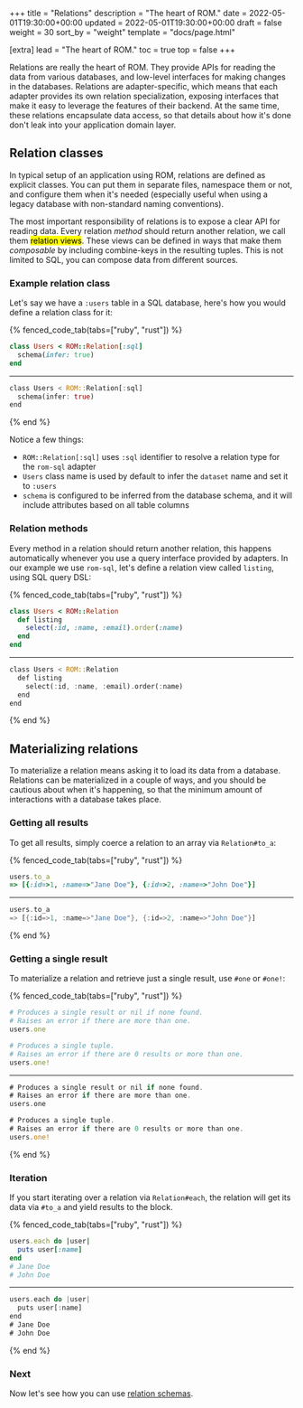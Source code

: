 +++
title = "Relations"
description = "The heart of ROM."
date = 2022-05-01T19:30:00+00:00
updated = 2022-05-01T19:30:00+00:00
draft = false
weight = 30
sort_by = "weight"
template = "docs/page.html"

[extra]
lead = "The heart of ROM."
toc = true
top = false
+++

Relations are really the heart of ROM. They provide APIs for reading the data
from various databases, and low-level interfaces for making changes in the databases.
Relations are adapter-specific, which means that each adapter provides its own
relation specialization, exposing interfaces that make it easy to leverage the
features of their backend. At the same time, these relations encapsulate data
access, so that details about how it's done don't leak into your application domain
layer.

## Relation classes

In typical setup of an application using ROM, relations are defined as explicit
classes. You can put them in separate files, namespace them or not, and configure
them when it's needed (especially useful when using a legacy database with non-standard
naming conventions).

The most important responsibility of relations is to expose a clear API for reading
data. Every relation *method* should return another relation, we call them
<mark>relation views</mark>. These views can be defined in ways that make them
*composable* by including combine-keys in the resulting tuples. This is not limited
to SQL, you can compose data from different sources.

### Example relation class

Let's say we have a `:users` table in a SQL database, here's how you would define
a relation class for it:

{% fenced_code_tab(tabs=["ruby", "rust"]) %}

```ruby
class Users < ROM::Relation[:sql]
  schema(infer: true)
end
```

---

```rust
class Users < ROM::Relation[:sql]
  schema(infer: true)
end
```

{% end %}

Notice a few things:

- `ROM::Relation[:sql]` uses `:sql` identifier to resolve a relation type for the `rom-sql`
  adapter
- `Users` class name is used by default to infer the `dataset` name and set it to `:users`
- `schema` is configured to be inferred from the database schema, and it will include
  attributes based on all table columns

### Relation methods

Every method in a relation should return another relation, this happens automatically
whenever you use a query interface provided by adapters. In our example we use
`rom-sql`, let's define a relation view called `listing`, using SQL query DSL:

{% fenced_code_tab(tabs=["ruby", "rust"]) %}

```ruby
class Users < ROM::Relation
  def listing
    select(:id, :name, :email).order(:name)
  end
end
```

---

```rust
class Users < ROM::Relation
  def listing
    select(:id, :name, :email).order(:name)
  end
end
```

{% end %}

## Materializing relations

To materialize a relation means asking it to load its data from a database. Relations can be materialized in a couple of ways, and you should be cautious about when it's happening, so that the minimum amount of interactions with a database takes place.

### Getting all results

To get all results, simply coerce a relation to an array via `Relation#to_a`:

{% fenced_code_tab(tabs=["ruby", "rust"]) %}

```ruby
users.to_a
=> [{:id=>1, :name=>"Jane Doe"}, {:id=>2, :name=>"John Doe"}]
```

---

```rust
users.to_a
=> [{:id=>1, :name=>"Jane Doe"}, {:id=>2, :name=>"John Doe"}]
```

{% end %}

### Getting a single result

To materialize a relation and retrieve just a single result, use `#one` or `#one!`:

{% fenced_code_tab(tabs=["ruby", "rust"]) %}

```ruby
# Produces a single result or nil if none found.
# Raises an error if there are more than one.
users.one

# Produces a single tuple.
# Raises an error if there are 0 results or more than one.
users.one!
```

---

```rust
# Produces a single result or nil if none found.
# Raises an error if there are more than one.
users.one

# Produces a single tuple.
# Raises an error if there are 0 results or more than one.
users.one!
```

{% end %}

### Iteration

If you start iterating over a relation via `Relation#each`, the relation will get its data via `#to_a` and yield results to the block.

{% fenced_code_tab(tabs=["ruby", "rust"]) %}

```ruby
users.each do |user|
  puts user[:name]
end
# Jane Doe
# John Doe
```

---

```rust
users.each do |user|
  puts user[:name]
end
# Jane Doe
# John Doe
```

{% end %}

### Next

Now let's see how you can use [relation schemas](/learn/core/%{version}/schemas).
